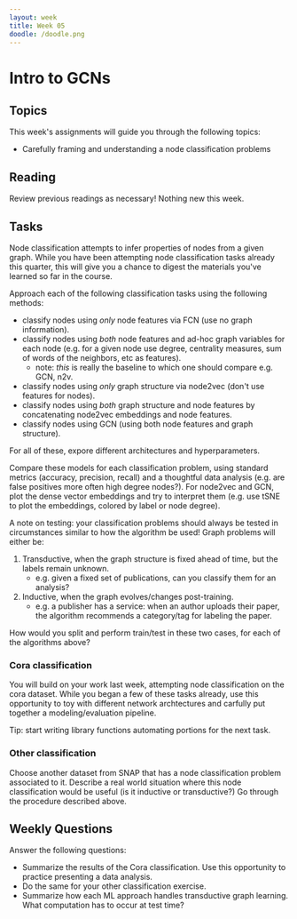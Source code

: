```yaml
---
layout: week
title: Week 05
doodle: /doodle.png
---
```


# Intro to GCNs

## Topics

This week's assignments will guide you through the following topics:
* Carefully framing and understanding a node classification problems


## Reading

Review previous readings as necessary! Nothing new this week.

## Tasks

Node classification attempts to infer properties of nodes from a given
graph. While you have been attempting node classification tasks
already this quarter, this will give you a chance to digest the
materials you've learned so far in the course.

Approach each of the following classification tasks using the
following methods:
* classify nodes using *only* node features via FCN (use no graph
  information).
* classify nodes using *both* node features and ad-hoc graph variables
  for each node (e.g. for a given node use degree, centrality
  measures, sum of words of the neighbors, etc as features).
  - note: _this_ is really the baseline to which one should compare e.g. GCN, n2v.
* classify nodes using *only* graph structure via node2vec (don't use
  features for nodes).
* classify nodes using *both* graph structure and node features by
  concatenating node2vec embeddings and node features.
* classify nodes using GCN (using both node features and graph
  structure).
  
For all of these, expore different architectures and hyperparameters.
  
Compare these models for each classification problem, using standard
metrics (accuracy, precision, recall) and a thoughtful data analysis
(e.g. are false positives more often high degree nodes?). For node2vec
and GCN, plot the dense vector embeddings and try to interpret them
(e.g. use tSNE to plot the embeddings, colored by label or node
degree).

A note on testing: your classification problems should always be
tested in circumstances similar to how the algorithm be used! Graph
problems will either be:
1. Transductive, when the graph structure is fixed ahead of time, but
   the labels remain unknown.
   - e.g. given a fixed set of publications, can you classify them for
     an analysis?
2. Inductive, when the graph evolves/changes post-training.
   - e.g. a publisher has a service: when an author uploads their
     paper, the algorithm recommends a category/tag for labeling the
     paper.

How would you split and perform train/test in these two cases, for
each of the algorithms above?

### Cora classification

You will build on your work last week, attempting node
classification on the cora dataset. While you began a few of these tasks
already, use this opportunity to toy with different network
archtectures and carfully put together a modeling/evaluation
pipeline.

Tip: start writing library functions automating portions for the next
task.

### Other classification

Choose another dataset from SNAP that has a node classification
problem associated to it. Describe a real world situation where this
node classification would be useful (is it inductive or transductive?)
Go through the procedure described above.

## Weekly Questions

Answer the following questions:
* Summarize the results of the Cora classification. Use this
  opportunity to practice presenting a data analysis.
* Do the same for your other classification exercise.
* Summarize how each ML approach handles transductive graph
  learning. What computation has to occur at test time?
